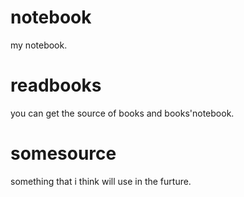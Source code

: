 # notebook
my notebook.

# readbooks
you can get the source of books and books'notebook.

# somesource
something that i think will use in the furture.
